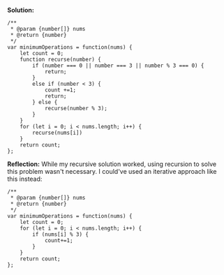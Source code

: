**Solution:**

```
/**
 * @param {number[]} nums
 * @return {number}
 */
var minimumOperations = function(nums) {
    let count = 0;
    function recurse(number) {
        if (number === 0 || number === 3 || number % 3 === 0) {
            return;
        }
        else if (number < 3) {
            count +=1;
            return;
        } else {
            recurse(number % 3);
        }
    }
    for (let i = 0; i < nums.length; i++) {
        recurse(nums[i])
    }
    return count;
};
```

**Reflection:** While my recursive solution worked, using recursion to solve this problem wasn't necessary. I could've used an iterative approach like this instead:

```
/**
 * @param {number[]} nums
 * @return {number}
 */
var minimumOperations = function(nums) {
    let count = 0;
    for (let i = 0; i < nums.length; i++) {
        if (nums[i] % 3) {
            count+=1;
        }
    }
    return count;
};
```
